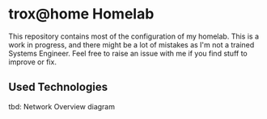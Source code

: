 # trox@home Homelab

This repository contains most of the configuration of my homelab. This is a work in progress, and there might be a lot of mistakes
as I'm not a trained Systems Engineer. Feel free to raise an issue with me if you find stuff to improve or fix.


## Used Technologies

tbd: Network Overview diagram